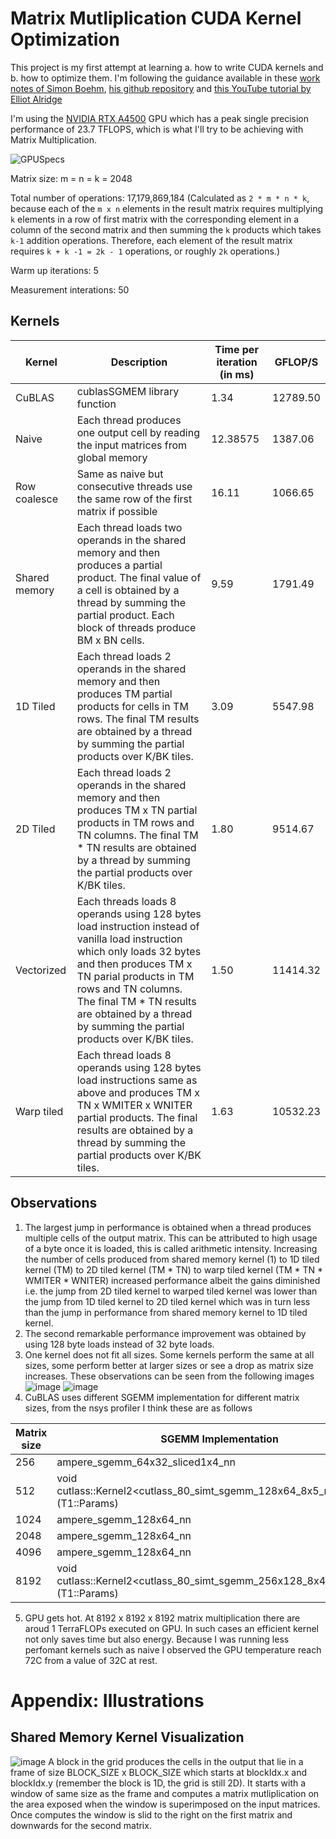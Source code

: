 # Matrix Mutliplication CUDA Kernel Optimization

This project is my first attempt at learning a. how to write CUDA kernels and b. how to optimize them. I'm following the guidance available in these [work notes of Simon Boehm](https://siboehm.com/articles/22/CUDA-MMM), [his github repository](https://github.com/siboehm/SGEMM_CUDA/blob/60cba6f9b20a198116c76f18de8047f44df8c8b8/sgemm.cu#L11) and [this YouTube tutorial by Elliot Alridge](https://www.youtube.com/watch?v=86FAWCzIe_4)

I'm using the [NVIDIA RTX A4500](https://resources.nvidia.com/en-us-briefcase-for-datasheets/nvidia-rtx-a4500-dat?ncid=no-ncid) GPU which has a peak single precision performance of 23.7 TFLOPS, which is what I'll try to be achieving with Matrix Multiplication.

![GPUSpecs](/Images/RTX_A4500_specs.png)

Matrix size: m = n = k = 2048

Total number of operations: 17,179,869,184
(Calculated as `2 * m * n * k`, because each of the `m x n` elements in the result matrix requires multiplying `k` elements in a row of first matrix with the corresponding element in a column of the second matrix and then summing the `k` products which takes `k-1` addition operations. Therefore, each element of the result matrix requires `k + k -1 = 2k - 1` operations, or roughly `2k` operations.)

Warm up iterations: 5

Measurement interations: 50


## Kernels

|Kernel|Description|Time per iteration (in ms)|GFLOP/S|
|------|-----------|------------|-----|
|CuBLAS|cublasSGMEM library function|1.34|12789.50|
|Naive|Each thread produces one output cell by reading the input matrices from global memory|12.38575|1387.06|
|Row coalesce|Same as naive but consecutive threads use the same row of the first matrix if possible|16.11|1066.65|
|Shared memory|Each thread loads two operands in the shared memory and then produces a partial product. The final value of a cell is obtained by a thread by summing the partial product. Each block of threads produce BM x BN cells.|9.59|1791.49|
|1D Tiled|Each thread loads 2 operands in the shared memory and then produces TM partial products for cells in TM rows. The final TM results are obtained by a thread by summing the partial products over K/BK tiles.|3.09|5547.98|
|2D Tiled|Each thread loads 2 operands in the shared memory and then produces TM x TN partial products in TM rows and TN columns. The final TM * TN results are obtained by a thread by summing the partial products over K/BK tiles.|1.80|9514.67|
|Vectorized|Each threads loads 8 operands using 128 bytes load instruction instead of vanilla load instruction which only loads 32 bytes and then produces TM x TN parial products in TM rows and TN columns. The final TM * TN results are obtained by a thread by summing the partial products over K/BK tiles.|1.50|11414.32|
|Warp tiled|Each thread loads 8 operands using 128 bytes load instructions same as above and produces TM x TN x WMITER x WNITER partial products. The final results are obtained by a thread by summing the partial products over K/BK tiles.|1.63|10532.23|

## Observations

1. The largest jump in performance is obtained when a thread produces multiple cells of the output matrix. This can be attributed to high usage of a byte once it is loaded, this is called arithmetic intensity. Increasing the number of cells produced from shared memory kernel (1) to 1D tiled kernel (TM) to 2D tiled kernel (TM * TN) to warp tiled kernel (TM * TN * WMITER * WNITER) increased performance albeit the gains diminished i.e. the jump from 2D tiled kernel to warped tiled kernel was lower than the jump from 1D tiled kernel to 2D tiled kernel which was in turn less than the jump in performance from shared memory kernel to 1D tiled kernel.
2. The second remarkable performance improvement was obtained by using 128 byte loads instead of 32 byte loads.
3. One kernel does not fit all sizes. Some kernels perform the same at all sizes, some perform better at larger sizes or see a drop as matrix size increases. These observations can be seen from the following images
![image](/Images/Size%20obsv.001.png)
![image](/Images/Size%20obsv.002.png)
4. CuBLAS uses different SGEMM implementation for different matrix sizes, from the nsys profiler I think these are as follows

| Matrix size | SGEMM Implementation |
| ----------- | -------------------- |
| 256 | ampere_sgemm_64x32_sliced1x4_nn|
|512 | void cutlass::Kernel2<cutlass_80_simt_sgemm_128x64_8x5_nn_align1>(T1::Params)|
|1024|ampere_sgemm_128x64_nn|
|2048|ampere_sgemm_128x64_nn|
|4096|ampere_sgemm_128x64_nn|
|8192|void cutlass::Kernel2<cutlass_80_simt_sgemm_256x128_8x4_nn_align1>(T1::Params)|
5. GPU gets hot. At 8192 x 8192 x 8192 matrix multiplication there are aroud 1 TerraFLOPs executed on GPU. In such cases an efficient kernel not only saves time but also energy. Because I was running less perfomant kernels such as naive I observed the GPU temperature reach 72C from a value of 32C at rest.
# Appendix: Illustrations

## Shared Memory Kernel Visualization

![image](/Images/SharedMemKernelViz.png)
A block in the grid produces the cells in the output that lie in a frame of size BLOCK_SIZE x BLOCK_SIZE which starts at blockIdx.x and blockIdx.y (remember the block is 1D, the grid is still 2D). It starts with a window of same size as the frame and computes a matrix mutliplication on the area exposed when the window is superimposed on the input matrices. Once computes the window is slid to the right on the first matrix and downwards for the second matrix.